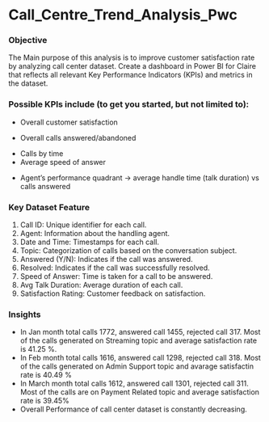 # Call_Centre_Trend_Analysis_Pwc

### Objective
The Main purpose of this analysis is to improve customer satisfaction rate by analyzing call center dataset. Create a dashboard in Power BI for Claire that reflects all relevant Key Performance Indicators (KPIs) and metrics in the dataset.

### Possible KPIs include (to get you started, but not limited to):

+ Overall customer satisfaction
* Overall calls answered/abandoned
+ Calls by time
+ Average speed of answer
* Agent’s performance quadrant -> average handle time (talk duration) vs calls answered

### Key Dataset Feature
1. Call ID: Unique identifier for each call.
2. Agent: Information about the handling agent.
3. Date and Time: Timestamps for each call.
4. Topic: Categorization of calls based on the conversation subject.
5. Answered (Y/N): Indicates if the call was answered.
6. Resolved: Indicates if the call was successfully resolved.
7. Speed of Answer: Time is taken for a call to be answered.
8. Avg Talk Duration: Average duration of each call.
9. Satisfaction Rating: Customer feedback on satisfaction.

### Insights
+ In Jan month total calls 1772, answered call 1455, rejected call 317. Most of the calls generated on Streaming topic and average satisfaction rate is 41.25 %.
+ In Feb month  total calls 1616, answered call 1298, rejected call 318. Most of the calls generated on Admin Support topic and avarage satisfactin rate is 40.49 %
+ In March month total calls 1612, answered call 1301, rejected call 311. Most of the calls are on Payment Related topic and average satisfaction rate is 39.45%
+ Overall Performance of call center dataset is constantly decreasing. 



